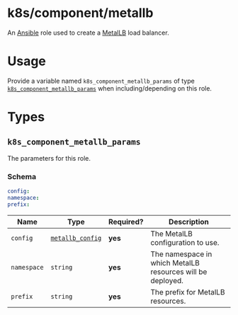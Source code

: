# k8s/component/metallb

An [Ansible](https://www.ansible.com) role used to create a [MetalLB](https://metallb.universe.tf) load balancer.

# Usage

Provide a variable named `k8s_component_metallb_params` of type
[`k8s_component_metallb_params`](#k8s_component_metallb_params) when including/depending on this role.

# Types

## `k8s_component_metallb_params`

The parameters for this role.

### Schema

```yaml
config:
namespace:
prefix:
```

| Name        | Type                                                           | Required? | Description                                                |
|-------------|----------------------------------------------------------------|-----------|------------------------------------------------------------|
| `config`    | [`metallb_config`](https://metallb.universe.tf/configuration/) | **yes**   | The MetalLB configuration to use.                          |
| `namespace` | `string`                                                       | **yes**   | The namespace in which MetalLB resources will be deployed. |
| `prefix`    | `string`                                                       | **yes**   | The prefix for MetalLB resources.                          |
